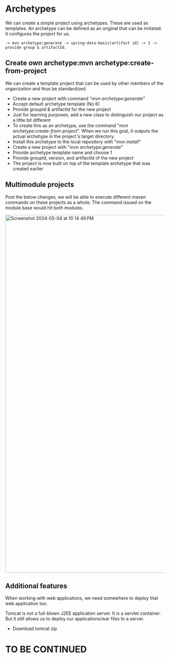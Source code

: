 # Archetypes

We can create a simple project using archetypes. These are used as templates. An archetype can be defined as an original that can be imitated. It configures the project for us.

```
-> mvn archetype:generate -> spring-data-basic(artifact id) -> 1 -> provide group & artifactId.
```

## Create own archetype:mvn archetype:create-from-project

We can create a template project that can be used by other members of the organization and thus be standardized.

* Create a new project with command "*mvn archetype:generate*"
* Accept default archetype template (No 6)
* Provide groupId & artifactId for the new project
* Just for learning purposes, add a new class to distinguish our project as a little bit different
* To create this as an archetype, use the command "*mvn archetype:create-from-project*". When we run this goal, it outputs the actual archetype in the project's target directory.
* Install this archetype to the local repository with "*mvn install*"
* Create a new project with "*mvn archetype:generate*"
* Provide archetype template name and choose 1
* Provide groupId, version, and artifactId of the new project
* The project is now built on top of the template archetype that was created earlier

## Multimodule projects

Post the below changes, we will be able to execute different maven commands on these projects as a whole. The command issued on the module base would hit both modules.

<img width="1127" alt="Screenshot 2024-05-04 at 10 14 48 PM" src="https://github.com/Malobika8/GitDemo/assets/111234135/5c9e34c9-d3e4-44ee-a7f6-8f59ce377a7a">

## Additional features

When working with web applications, we need somewhere to deploy that web application too.

Tomcat is not a full-blown J2EE application server. It is a servlet container. But it still allows us to deploy our applications/war files to a server.

* Download tomcat zip

# **TO BE CONTINUED**
